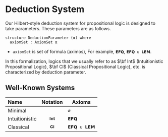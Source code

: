 # Deduction System

Our Hilbert-style deduction system for propositional logic is designed to take parameters.
These parameters are as follows.

```lean
structure DeductionParameter (α) where
  axiomSet : AxiomSet α
```

- `axiomSet` is set of formula (aximos), For example, `𝗘𝗙𝗤`, `𝗘𝗙𝗤 ∪ 𝗟𝗘𝗠`.

In this formalization, logics that we usually refer to as $\bf Int$ (Intuitionistic Propositional Logic), $\bf Cl$ (Classical Propositional Logic), etc. is characterized by deduction parameter.

## Well-Known Systems

|Name | Notation | Axioms |
| :-   | :-: | -- |
| Minimal|       | `∅` |
| Intuitionistic | `𝐈𝐧𝐭` | `𝗘𝗙𝗤` |
| Classical| `𝐂𝐥`  | `𝗘𝗙𝗤 ∪ 𝗟𝗘𝗠`  |
